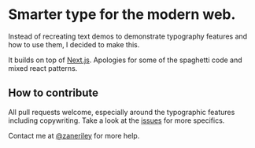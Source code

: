 # Smarter type for the modern web.

Instead of recreating text demos to demonstrate typography features and how to use them, I decided to make this.

It builds on top of [Next.js](https://github.com/zeit/next.js/). Apologies for some of the spaghetti code and mixed react patterns. 

## How to contribute

All pull requests welcome, especially around the typographic features including copywriting. Take a look at the [issues](https://github.com/zaneriley/smartertype.com/issues) for more specifics.

Contact me at [@zaneriley](https://twitter.com/zaneriley) for more help.

